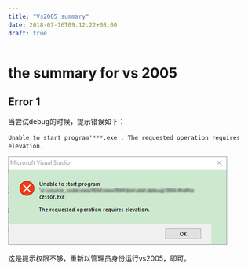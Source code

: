 ```yaml
---
title: "Vs2005 summary"
date: 2018-07-16T09:12:22+08:00
draft: true
---
```


# the summary for vs 2005

## Error 1

当尝试debug的时候，提示错误如下：

`Unable to start program'***.exe'.
The requested operation requires elevation.`

![unable_to_start_program_requires_elevation](/media/pic/visual_studio/unable_to_start_program_requires_elevation.png)

这是提示权限不够，重新以管理员身份运行vs2005，即可。
